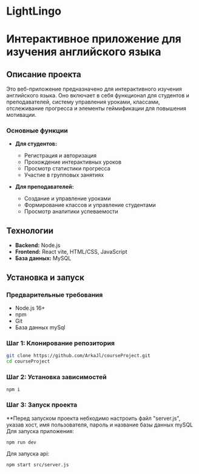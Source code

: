 # LightLingo

# Интерактивное приложение для изучения английского языка

## Описание проекта

Это веб-приложение предназначено для интерактивного изучения английского языка. Оно включает в себя функционал для студентов и преподавателей, систему управления уроками, классами, отслеживание прогресса и элементы геймификации для повышения мотивации.

### Основные функции

- **Для студентов:**
  - Регистрация и авторизация
  - Прохождение интерактивных уроков
  - Просмотр статистики прогресса
  - Участие в групповых занятиях

- **Для преподавателей:**
  - Создание и управление уроками
  - Формирование классов и управление студентами
  - Просмотр аналитики успеваемости

## Технологии

- **Backend:** Node.js
- **Frontend:** React vite, HTML/CSS, JavaScript
- **База данных:** MySQL

## Установка и запуск

### Предварительные требования

- Node.js 16+
- npm
- Git
- База данных mySql

### Шаг 1: Клонирование репозитория

```bash
git clone https://github.com/ArkaJl/courseProject.git
cd courseProject
```

### Шаг 2: Установка зависимостей

```console
npm i
```
### Шаг 3: Запуск проекта
**Перед запуском проекта небходимо настроить файл "server.js", указав хост, имя пользователя, пароль и название базы данных mySQL
Для запуска приложения:
```console
npm run dev
```
Для запуска api:
```
npm start src/server.js
```
